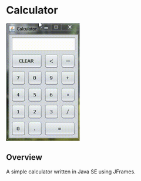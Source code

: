 # Calculator

![alt text](https://github.com/kerminator-dev/Calculator/blob/main/Images/preview.gif?raw=true)

## Overview

A simple calculator written in Java SE using JFrames.